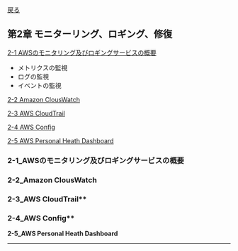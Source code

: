 [戻る](../README.md)
## 第2章 モニターリング、ロギング、修復

[2-1 AWSのモニタリング及びロギングサービスの概要](#2-1)
- メトリクスの監視  
- ログの監視  
- イベントの監視  

[2-2 Amazon ClousWatch](#2-2)

[2-3 AWS CloudTrail](#2-3)

[2-4 AWS Config](#2-4)

[2-5 AWS Personal Heath Dashboard](#2-5)


<a id="2-1"></a>
### 2-1_AWSのモニタリング及びロギングサービスの概要


<a id="2-2"></a>
### 2-2_Amazon ClousWatch


<a id="2-3"></a>
### 2-3_AWS CloudTrail**

<a id="2-4"></a>
### 2-4_AWS Config**


<a id="2-5"></a>
**2-5_AWS Personal Heath Dashboard**






-----